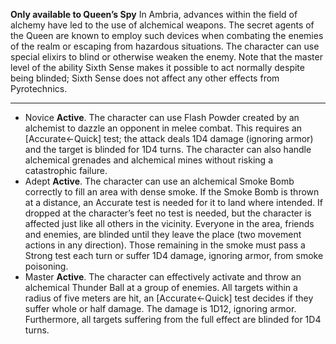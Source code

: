 **Only available to Queen’s Spy** 
In Ambria, advances within the field of alchemy have led to the use of alchemical weapons. The secret agents of the Queen are known to employ such devices when combating the enemies of the realm or escaping from hazardous situations. The character can use special elixirs to blind or otherwise weaken the enemy. Note that the master level of the ability Sixth Sense makes it possible to act normally despite being blinded; Sixth Sense does not affect any other effects from Pyrotechnics.

---
- Novice **Active**. The character can use Flash Powder created by an alchemist to dazzle an opponent in melee combat. This requires an [Accurate←Quick] test; the attack deals 1D4 damage (ignoring armor) and the target is blinded for 1D4 turns. The character can also handle alchemical grenades and alchemical mines without risking a catastrophic failure.
- Adept **Active**. The character can use an alchemical Smoke Bomb correctly to fill an area with dense smoke. If the Smoke Bomb is thrown at a distance, an Accurate test is needed for it to land where intended. If dropped at the character’s feet no test is needed, but the character is affected just like all others in the vicinity. Everyone in the area, friends and enemies, are blinded until they leave the place (two movement actions in any direction). Those remaining in the smoke must pass a Strong test each turn or suffer 1D4 damage, ignoring armor, from smoke poisoning.
- Master **Active**. The character can effectively activate and throw an alchemical Thunder Ball at a group of enemies. All targets within a radius of five meters are hit, an [Accurate←Quick] test decides if they suffer whole or half damage. The damage is 1D12, ignoring armor. Furthermore, all targets suffering from the full effect are blinded for 1D4 turns.